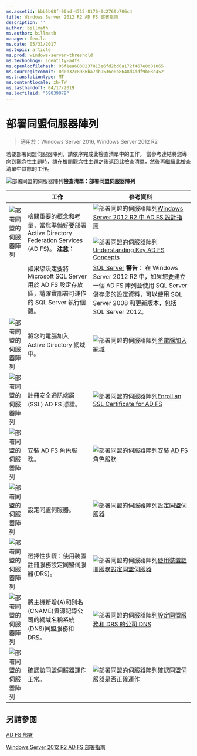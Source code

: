 ```yaml
---
ms.assetid: bbb5b68f-00ad-4715-8176-0c2769b706c4
title: Windows Server 2012 R2 AD FS 部署指南
description: ''
author: billmath
ms.author: billmath
manager: femila
ms.date: 05/31/2017
ms.topic: article
ms.prod: windows-server-threshold
ms.technology: identity-adfs
ms.openlocfilehash: 05f1ea6830237813e6fd2bd6a172f467e8d81065
ms.sourcegitcommit: 0d0b32c8986ba7db9536e0b8648d4ddf9b03e452
ms.translationtype: MT
ms.contentlocale: zh-TW
ms.lasthandoff: 04/17/2019
ms.locfileid: "59839079"
---
```

# <a name="deploying-a-federation-server-farm"></a>部署同盟伺服器陣列

>適用於：Windows Server 2016, Windows Server 2012 R2

若要部署同盟伺服器陣列，請依序完成此檢查清單中的工作。 當參考連結將您導向到觀念性主題時，請在檢閱觀念性主題之後返回此檢查清單，然後再繼續此檢查清單中其餘的工作。  
  
![部署同盟的伺服器陣列](media/2b05dce3-938f-4168-9b8f-1f4398cbdb9b.gif)**檢查清單：部署同盟伺服器陣列**  
  
||工作|參考資料|  
|-|--------|-------------|  
|![部署同盟的伺服器陣列](media/icon_checkboxo.gif)|檢閱重要的概念和考量，當您準備好要部署 Active Directory Federation Services \(AD FS\)。 **注意：** |![部署同盟的伺服器陣列](media/faa393df-4856-4431-9eda-4f4e5be72a90.gif)[Windows Server 2012 R2 中 AD FS 設計指南](../../ad-fs/design/AD-FS-Design-Guide-in-Windows-Server-2012-R2.md)<br /><br />![部署同盟的伺服器陣列](media/faa393df-4856-4431-9eda-4f4e5be72a90.gif)[Understanding Key AD FS Concepts](../../ad-fs/technical-reference/Understanding-Key-AD-FS-Concepts.md)|  
||如果您決定要將 Microsoft SQL Server 用於 AD FS 設定存放區，請確實部署可運作的 SQL Server 執行個體。|[SQL Server](https://technet.microsoft.com/sqlserver) **警告：** 在 Windows Server 2012 R2 中，如果您要建立一個 AD FS 陣列並使用 SQL Server 儲存您的設定資料，可以使用 SQL Server 2008 和更新版本，包括 SQL Server 2012。|  
|![部署同盟的伺服器陣列](media/icon_checkboxo.gif)|將您的電腦加入 Active Directory 網域中。|![部署同盟的伺服器陣列](media/faa393df-4856-4431-9eda-4f4e5be72a90.gif)[將電腦加入網域](Join-a-Computer-to-a-Domain.md)|  
|![部署同盟的伺服器陣列](media/icon_checkboxo.gif)|註冊安全通訊端層\(SSL\) AD FS 憑證。|![部署同盟的伺服器陣列](media/bc6cea1a-1c6c-4124-8c8f-1df5adfe8c88.gif)[Enroll an SSL Certificate for AD FS](Enroll-an-SSL-Certificate-for-AD-FS.md)|  
|![部署同盟的伺服器陣列](media/icon_checkboxo.gif)|安裝 AD FS 角色服務。|![部署同盟的伺服器陣列](media/bc6cea1a-1c6c-4124-8c8f-1df5adfe8c88.gif)[安裝 AD FS 角色服務](Install-the-AD-FS-Role-Service.md)|  
|![部署同盟的伺服器陣列](media/icon_checkboxo.gif)|設定同盟伺服器。|![部署同盟的伺服器陣列](media/bc6cea1a-1c6c-4124-8c8f-1df5adfe8c88.gif)[設定同盟伺服器](Configure-a-Federation-Server.md)|  
|![部署同盟的伺服器陣列](media/icon_checkboxo.gif)|選擇性步驟：使用裝置註冊服務設定同盟伺服器\(DRS\)。|![部署同盟的伺服器陣列](media/faa393df-4856-4431-9eda-4f4e5be72a90.gif)[使用裝置註冊服務設定同盟伺服器](Configure-a-federation-server-with-Device-Registration-Service.md)|  
|![部署同盟的伺服器陣列](media/icon_checkboxo.gif)|將主機新增\(A\)和別名\(CNAME\)資源記錄公司的網域名稱系統\(DNS\)同盟服務和 DRS。|![部署同盟的伺服器陣列](media/faa393df-4856-4431-9eda-4f4e5be72a90.gif)[設定同盟服務和 DRS 的公司 DNS](Configure-Corporate-DNS-for-the-Federation-Service-and-DRS.md)|  
|![部署同盟的伺服器陣列](media/icon_checkboxo.gif)|確認該同盟伺服器運作正常。|![部署同盟的伺服器陣列](media/faa393df-4856-4431-9eda-4f4e5be72a90.gif)[確認同盟伺服器是否正確運作](Verify-That-a-Federation-Server-Is-Operational.md)|  
  

## <a name="see-also"></a>另請參閱  
[AD FS 部署](../../ad-fs/AD-FS-Deployment.md)  

[Windows Server 2012 R2 AD FS 部署指南](../../ad-fs/deployment/Windows-Server-2012-R2-AD-FS-Deployment-Guide.md)  
  

